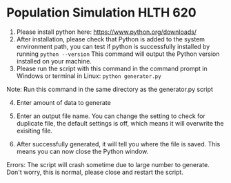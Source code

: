 # Population Simulation HLTH 620 

1. Please install python here: https://www.python.org/downloads/
2. After installation, please check that Python is added to the system environment path, you can test if python is successfully installed by running `python --version` 
This command will output the Python version installed on your machine.
3. Please run the script with this command in the command prompt in Windows or terminal in Linux:
`python generator.py` 

Note: Run this command in the same directory as the generator.py script

4. Enter amount of data to generate

5. Enter an output file name. You can change the setting to check for duplicate file, the default settings is off, which means it will overwrite the exisiting file.

6. After successfully generated, it will tell you where the file is saved. This means you can now close the Python window.

Errors: The script will crash sometime due to large number to generate. Don't worry, this is normal, please close and restart the script. 
